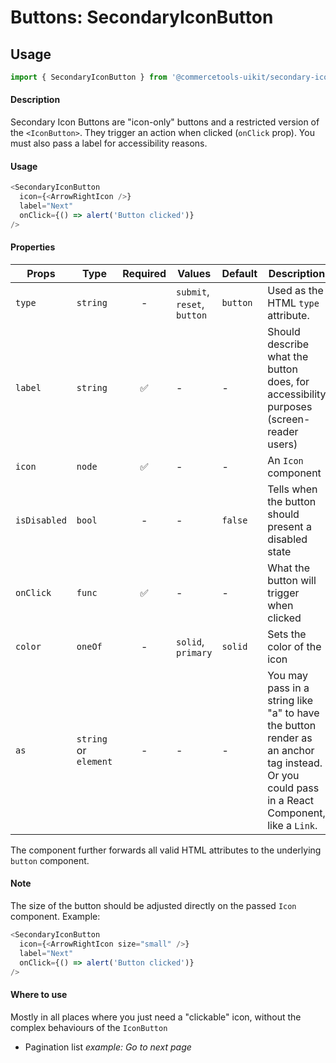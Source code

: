 # Buttons: SecondaryIconButton

## Usage

```js
import { SecondaryIconButton } from '@commercetools-uikit/secondary-icon-button';
```

#### Description

Secondary Icon Buttons are "icon-only" buttons and a restricted version of the
`<IconButton>`. They trigger an action when clicked (`onClick` prop). You must
also pass a label for accessibility reasons.

#### Usage

```js
<SecondaryIconButton
  icon={<ArrowRightIcon />}
  label="Next"
  onClick={() => alert('Button clicked')}
/>
```

#### Properties

| Props        | Type                  | Required | Values                      | Default  | Description                                                                                                                                  |
| ------------ | --------------------- | :------: | --------------------------- | -------- | -------------------------------------------------------------------------------------------------------------------------------------------- |
| `type`       | `string`              |    -     | `submit`, `reset`, `button` | `button` | Used as the HTML `type` attribute.                                                                                                           |
| `label`      | `string`              |    ✅    | -                           | -        | Should describe what the button does, for accessibility purposes (screen-reader users)                                                       |
| `icon`       | `node`                |    ✅    | -                           | -        | An `Icon` component                                                                                                                          |
| `isDisabled` | `bool`                |    -     | -                           | `false`  | Tells when the button should present a disabled state                                                                                        |
| `onClick`    | `func`                |    ✅    | -                           | -        | What the button will trigger when clicked                                                                                                    |
| `color`      | `oneOf`               |    -     | `solid`, `primary`          | `solid`  | Sets the color of the icon                                                                                                                   |
| `as`         | `string` or `element` |    -     | -                           | -        | You may pass in a string like "a" to have the button render as an anchor tag instead. Or you could pass in a React Component, like a `Link`. |

The component further forwards all valid HTML attributes to the underlying `button` component.

#### Note

The size of the button should be adjusted directly on the passed `Icon` component. Example:

```js
<SecondaryIconButton
  icon={<ArrowRightIcon size="small" />}
  label="Next"
  onClick={() => alert('Button clicked')}
/>
```

#### Where to use

Mostly in all places where you just need a "clickable" icon, without the complex
behaviours of the `IconButton`

- Pagination list _example: Go to next page_
